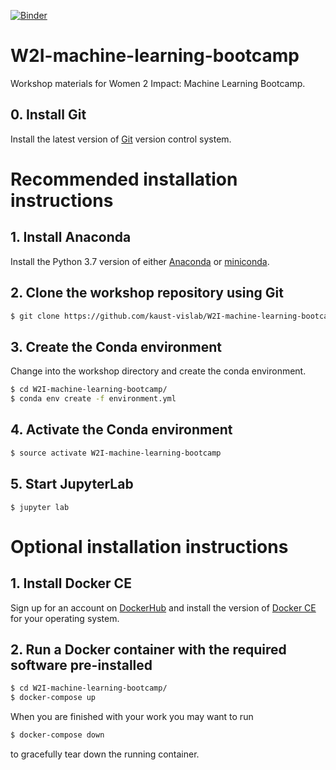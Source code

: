 [![Binder](https://mybinder.org/badge_logo.svg)](https://mybinder.org/v2/gh/kaust-vislab/W2I-machine-learning-bootcamp/master)

# W2I-machine-learning-bootcamp
Workshop materials for Women 2 Impact: Machine Learning Bootcamp.

## 0. Install Git
Install the latest version of [Git](https://git-scm.com/downloads) version control system.

# Recommended installation instructions

## 1. Install Anaconda
Install the Python 3.7 version of either [Anaconda](https://www.anaconda.com/distribution/) or [miniconda](https://docs.conda.io/en/latest/miniconda.html). 

## 2. Clone the workshop repository using Git

```bash
$ git clone https://github.com/kaust-vislab/W2I-machine-learning-bootcamp.git
```

## 3. Create the Conda environment 
Change into the workshop directory and create the conda environment.

```bash
$ cd W2I-machine-learning-bootcamp/
$ conda env create -f environment.yml
```

## 4. Activate the Conda environment

```bash
$ source activate W2I-machine-learning-bootcamp
```

## 5. Start JupyterLab

```
$ jupyter lab
```

# Optional installation instructions

## 1. Install Docker CE
Sign up for an account on [DockerHub](https://hub.docker.com) and install the version of [Docker CE](https://hub.docker.com/search/?type=edition&offering=community) for your operating system.

## 2. Run a Docker container with the required software pre-installed

```bash
$ cd W2I-machine-learning-bootcamp/
$ docker-compose up
```

When you are finished with your work you may want to run 

```bash
$ docker-compose down
```

to gracefully tear down the running container.
